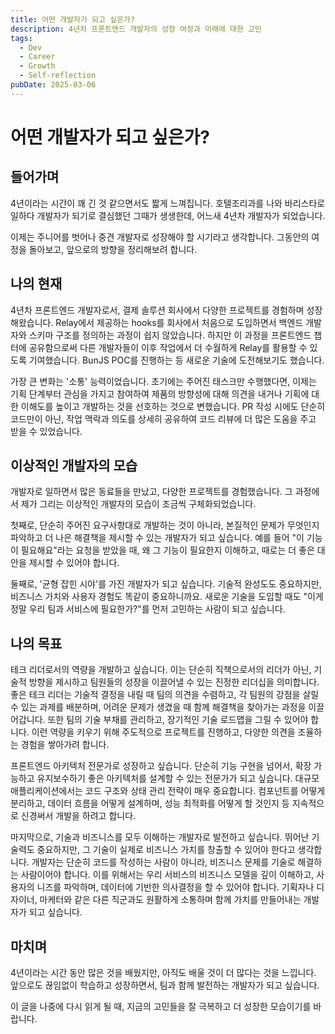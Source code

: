 ```yaml
---
title: 어떤 개발자가 되고 싶은가?
description: 4년차 프론트엔드 개발자의 성장 여정과 미래에 대한 고민
tags:
  - Dev
  - Career
  - Growth
  - Self-reflection
pubDate: 2025-03-06
---
```


# 어떤 개발자가 되고 싶은가?

## 들어가며

4년이라는 시간이 꽤 긴 것 같으면서도 짧게 느껴집니다. 호텔조리과를 나와 바리스타로 일하다 개발자가 되기로 결심했던 그때가 생생한데, 어느새 4년차 개발자가 되었습니다.

이제는 주니어를 벗어나 중견 개발자로 성장해야 할 시기라고 생각합니다. 그동안의 여정을 돌아보고, 앞으로의 방향을 정리해보려 합니다.

## 나의 현재

4년차 프론트엔드 개발자로서, 결제 솔루션 회사에서 다양한 프로젝트를 경험하며 성장해왔습니다. Relay에서 제공하는 hooks를 회사에서 처음으로 도입하면서 백엔드 개발자와 스키마 구조를 정의하는 과정이 쉽지 않았습니다. 하지만 이 과정을 프론트엔드 챕터에 공유함으로써 다른 개발자들이 이후 작업에서 더 수월하게 Relay를 활용할 수 있도록 기여했습니다. BunJS POC를 진행하는 등 새로운 기술에 도전해보기도 했습니다.

가장 큰 변화는 '소통' 능력이었습니다. 초기에는 주어진 태스크만 수행했다면, 이제는 기획 단계부터 관심을 가지고 참여하여 제품의 방향성에 대해 의견을 내거나 기획에 대한 이해도를 높이고 개발하는 것을 선호하는 것으로 변했습니다. PR 작성 시에도 단순히 코드만이 아닌, 작업 맥락과 의도를 상세히 공유하여 코드 리뷰에 더 많은 도움을 주고 받을 수 있었습니다.

## 이상적인 개발자의 모습

개발자로 일하면서 많은 동료들을 만났고, 다양한 프로젝트를 경험했습니다. 그 과정에서 제가 그리는 이상적인 개발자의 모습이 조금씩 구체화되었습니다.

첫째로, 단순히 주어진 요구사항대로 개발하는 것이 아니라, 본질적인 문제가 무엇인지 파악하고 더 나은 해결책을 제시할 수 있는 개발자가 되고 싶습니다. 예를 들어 "이 기능이 필요해요"라는 요청을 받았을 때, 왜 그 기능이 필요한지 이해하고, 때로는 더 좋은 대안을 제시할 수 있어야 합니다.

둘째로, '균형 잡힌 시야'를 가진 개발자가 되고 싶습니다. 기술적 완성도도 중요하지만, 비즈니스 가치와 사용자 경험도 똑같이 중요하니까요. 새로운 기술을 도입할 때도 "이게 정말 우리 팀과 서비스에 필요한가?"를 먼저 고민하는 사람이 되고 싶습니다.

## 나의 목표

테크 리더로서의 역량을 개발하고 싶습니다. 이는 단순히 직책으로서의 리더가 아닌, 기술적 방향을 제시하고 팀원들의 성장을 이끌어낼 수 있는 진정한 리더십을 의미합니다. 좋은 테크 리더는 기술적 결정을 내릴 때 팀의 의견을 수렴하고, 각 팀원의 강점을 살릴 수 있는 과제를 배분하며, 어려운 문제가 생겼을 때 함께 해결책을 찾아가는 과정을 이끌어갑니다. 또한 팀의 기술 부채를 관리하고, 장기적인 기술 로드맵을 그릴 수 있어야 합니다. 이런 역량을 키우기 위해 주도적으로 프로젝트를 진행하고, 다양한 의견을 조율하는 경험을 쌓아가려 합니다.

프론트엔드 아키텍처 전문가로 성장하고 싶습니다. 단순히 기능 구현을 넘어서, 확장 가능하고 유지보수하기 좋은 아키텍처를 설계할 수 있는 전문가가 되고 싶습니다. 대규모 애플리케이션에서는 코드 구조와 상태 관리 전략이 매우 중요합니다. 컴포넌트를 어떻게 분리하고, 데이터 흐름을 어떻게 설계하며, 성능 최적화를 어떻게 할 것인지 등 지속적으로 신경써서 개발을 하려고 합니다.

마지막으로, 기술과 비즈니스를 모두 이해하는 개발자로 발전하고 싶습니다. 뛰어난 기술력도 중요하지만, 그 기술이 실제로 비즈니스 가치를 창출할 수 있어야 한다고 생각합니다. 개발자는 단순히 코드를 작성하는 사람이 아니라, 비즈니스 문제를 기술로 해결하는 사람이어야 합니다. 이를 위해서는 우리 서비스의 비즈니스 모델을 깊이 이해하고, 사용자의 니즈를 파악하며, 데이터에 기반한 의사결정을 할 수 있어야 합니다. 기획자나 디자이너, 마케터와 같은 다른 직군과도 원활하게 소통하며 함께 가치를 만들어내는 개발자가 되고 싶습니다.

## 마치며

4년이라는 시간 동안 많은 것을 배웠지만, 아직도 배울 것이 더 많다는 것을 느낍니다. 앞으로도 끊임없이 학습하고 성장하면서, 팀과 함께 발전하는 개발자가 되고 싶습니다.

이 글을 나중에 다시 읽게 될 때, 지금의 고민들을 잘 극복하고 더 성장한 모습이기를 바랍니다.
